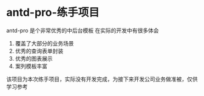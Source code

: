 # antd-pro-练手项目 

 antd-pro 是个非常优秀的中后台模板 在实际的开发中有很多体会

1. 覆盖了大部分的业务场景
2. 优秀的查询表单封装
3. 优秀的图表展示
4. 案列模板丰富

该项目为本次练手项目，实际没有开发完成，为接下来开发公司业务做准被，仅供学习参考

